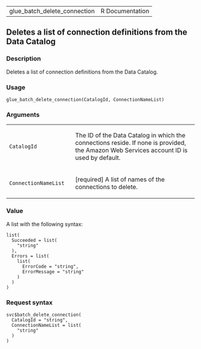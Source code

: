 <table style="width: 100%;">
<tbody>
<tr class="odd">
<td>glue_batch_delete_connection</td>
<td style="text-align: right;">R Documentation</td>
</tr>
</tbody>
</table>

## Deletes a list of connection definitions from the Data Catalog

### Description

Deletes a list of connection definitions from the Data Catalog.

### Usage

    glue_batch_delete_connection(CatalogId, ConnectionNameList)

### Arguments

<table>
<colgroup>
<col style="width: 35%" />
<col style="width: 65%" />
</colgroup>
<tbody>
<tr class="odd">
<td><code
id="glue_batch_delete_connection_:_CatalogId">CatalogId</code></td>
<td><p>The ID of the Data Catalog in which the connections reside. If
none is provided, the Amazon Web Services account ID is used by
default.</p></td>
</tr>
<tr class="even">
<td><code
id="glue_batch_delete_connection_:_ConnectionNameList">ConnectionNameList</code></td>
<td><p>[required] A list of names of the connections to delete.</p></td>
</tr>
</tbody>
</table>

### Value

A list with the following syntax:

    list(
      Succeeded = list(
        "string"
      ),
      Errors = list(
        list(
          ErrorCode = "string",
          ErrorMessage = "string"
        )
      )
    )

### Request syntax

    svc$batch_delete_connection(
      CatalogId = "string",
      ConnectionNameList = list(
        "string"
      )
    )

